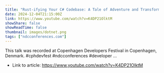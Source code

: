 ```yaml
---
title: "Rust-ifying Your C# Codebase: A Tale of Adventure and Transformation - Chris Woody Woodruff"
date: 2024-12-04T21:15:00Z
link: https://www.youtube.com/watch?v=K4DP21OlktM
showShare: false
showReadTime: false
thumbnail: images/dotnet.png
tags: ["ndcconferences.com"]
---
```

This talk was recorded at Copenhagen Developers Festival in Copenhagen, Denmark. #cphdevfest #ndcconferences #developer ...

- Link to article: https://www.youtube.com/watch?v=K4DP21OlktM